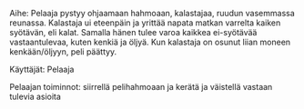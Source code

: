 Aihe: 
Pelaaja pystyy ohjaamaan hahmoaan, kalastajaa, ruudun vasemmassa reunassa. Kalastaja ui eteenpäin ja yrittää 
napata matkan varrelta kaiken syötävän, eli kalat. Samalla hänen tulee varoa kaikkea 
ei-syötävää vastaantulevaa, kuten kenkiä ja öljyä. Kun kalastaja on osunut liian moneen kenkään/öljyyn, peli päättyy.

Käyttäjät: 
Pelaaja

Pelaajan toiminnot:
siirrellä pelihahmoaan ja kerätä ja väistellä vastaan tulevia asioita
